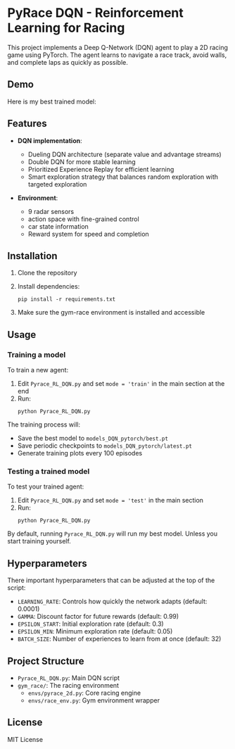 # PyRace DQN - Reinforcement Learning for Racing

This project implements a Deep Q-Network (DQN) agent to play a 2D racing game using PyTorch. The agent learns to navigate a race track, avoid walls, and complete laps as quickly as possible.

## Demo

Here is my best trained model:


## Features

- **DQN implementation**:
  - Dueling DQN architecture (separate value and advantage streams)
  - Double DQN for more stable learning
  - Prioritized Experience Replay for efficient learning
  - Smart exploration strategy that balances random exploration with targeted exploration

- **Environment**:
  - 9 radar sensors
  - action space with fine-grained control
  - car state information
  - Reward system for speed and completion

## Installation

1. Clone the repository

2. Install dependencies:
   ```
   pip install -r requirements.txt
   ```

3. Make sure the gym-race environment is installed and accessible

## Usage

### Training a model

To train a new agent:

1. Edit `Pyrace_RL_DQN.py` and set `mode = 'train'` in the main section at the end
2. Run:
   ```
   python Pyrace_RL_DQN.py
   ```

The training process will:
- Save the best model to `models_DQN_pytorch/best.pt`
- Save periodic checkpoints to `models_DQN_pytorch/latest.pt`
- Generate training plots every 100 episodes

### Testing a trained model

To test your trained agent:

1. Edit `Pyrace_RL_DQN.py` and set `mode = 'test'` in the main section
2. Run:
   ```
   python Pyrace_RL_DQN.py
   ```

By default, running `Pyrace_RL_DQN.py` will run my best model. Unless you start training yourself.

## Hyperparameters

There important hyperparameters that can be adjusted at the top of the script:

- `LEARNING_RATE`: Controls how quickly the network adapts (default: 0.0001)
- `GAMMA`: Discount factor for future rewards (default: 0.99)
- `EPSILON_START`: Initial exploration rate (default: 0.3)
- `EPSILON_MIN`: Minimum exploration rate (default: 0.05)
- `BATCH_SIZE`: Number of experiences to learn from at once (default: 32)

## Project Structure

- `Pyrace_RL_DQN.py`: Main DQN script
- `gym_race/`: The racing environment
  - `envs/pyrace_2d.py`: Core racing engine
  - `envs/race_env.py`: Gym environment wrapper

## License

MIT License